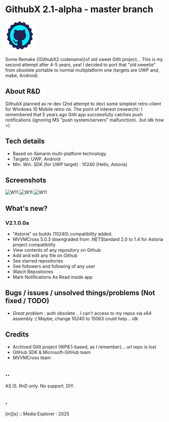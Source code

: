 # GithubX 2.1-alpha - master branch

![Logo](Images/logo.png)

Some Remake ((GithubX2 codename))of old sweet GitIt project... This is my second attempt after 4-5 years, yea!  I decided to port that "old sweetie" from obsolete portable to normal multiplatform one (targets are UWP and, mabe, Android). 

## About R&D
GithubX planned as re-dev (2nd attempt to dev) some simplest retro-client for Windows 10 Mobile retro-os. The point of interest (research): I remembered that 5 years ago GitIt app successfully catches push notifications (ignoring MS "push system/servers" malfunction).. but idk how =)  

## Tech details
- Based on Xamarin multi-platform technology. 
- Targets: UWP, Android
- Min. Win. SDK (for UWP target) : 10240 (Hello, Astoria)

## Screenshots
![W11](Images/shot01.png)
![W11](Images/shot02.png)
![W11](Images/shot03.png)


## What's new?

### V2.1.0.0a
- "Astoria" os builds (10240) compatibility added.
- MVVMCross 5.0.3 downgraded from .NETStandard 2.0 to 1.4 for Astoria project compatibility
- View contents of any repository on Github
- Add and edit any file on Github
- See starred repositories
- See followers and following of any user
- Watch Repositories
- Mark Notifications As Read inside app

## Bugs / issues / unsolved things/problems (Not fixed / TODO)
- *Great problem* : auth obsolete .. I can't access to my repos via x64 assembly :( Maybe, change 10240 to 15063 could help... idk


## Credits
- Archived GitIt project (WP8.1-based, as I remember)... url repo is lost 
- GitHub SDK & Microsoft-GitHub team
- MVVMCross team

## ..
AS IS. RnD only. No support. DIY.

## .
[m][e] :: Media Explorer : 2025
  

